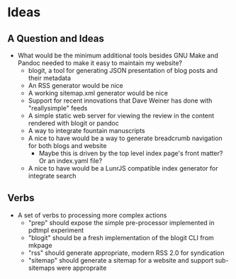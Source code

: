 
Ideas
=====

A Question and Ideas
--------------------

- What would be the minimum additional tools besides GNU Make and Pandoc needed to make it easy to maintain my website?
    - blogit, a tool for generating JSON presentation of blog posts and their metadata
    - An RSS generator would be nice
    - A working sitemap.xml generator would be nice
    - Support for recent innovations that Dave Weiner has done with "reallysimple" feeds
    - A simple static web server for viewing the review in the content rendered with blogit or pandoc
    - A way to integrate fountain manuscripts
    - A nice to have would be a way to generate breadcrumb navigation for both blogs and website
        - Maybe this is driven by the top level index page's front matter? Or an index.yaml file?
    - A nice to have would be a LunrJS compatible index generator for integrate search

Verbs
-----

- A set of verbs to processing more complex actions
    - "prep" should expose the simple pre-processor implemented in pdtmpl experiment
    - "blogit" should be a fresh implementation of the blogit CLI from mkpage
    - "rss" should generate appropriate, modern RSS 2.0 for syndication
    - "sitemap" should generate a sitemap for a website and support sub-sitemaps were appropraite
    



